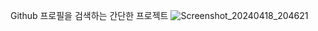 Github 프로필을 검색하는 간단한 프로젝트
![Screenshot_20240418_204621](https://github.com/ronsze/GithubApi/assets/45475151/b6ef16d9-58b0-42b9-b7b2-5838b4bbd416)
